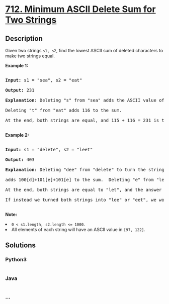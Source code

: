 # [712. Minimum ASCII Delete Sum for Two Strings](https://leetcode.com/problems/minimum-ascii-delete-sum-for-two-strings)

## Description
<p>Given two strings <code>s1, s2</code>, find the lowest ASCII sum of deleted characters to make two strings equal.</p>

<p><b>Example 1:</b><br />
<pre>
<b>Input:</b> s1 = "sea", s2 = "eat"
<b>Output:</b> 231
<b>Explanation:</b> Deleting "s" from "sea" adds the ASCII value of "s" (115) to the sum.
Deleting "t" from "eat" adds 116 to the sum.
At the end, both strings are equal, and 115 + 116 = 231 is the minimum sum possible to achieve this.
</pre>
</p>

<p><b>Example 2:</b><br />
<pre>
<b>Input:</b> s1 = "delete", s2 = "leet"
<b>Output:</b> 403
<b>Explanation:</b> Deleting "dee" from "delete" to turn the string into "let",
adds 100[d]+101[e]+101[e] to the sum.  Deleting "e" from "leet" adds 101[e] to the sum.
At the end, both strings are equal to "let", and the answer is 100+101+101+101 = 403.
If instead we turned both strings into "lee" or "eet", we would get answers of 433 or 417, which are higher.
</pre>
</p>

<p><b>Note:</b>
<li><code>0 < s1.length, s2.length <= 1000</code>.</li>
<li>All elements of each string will have an ASCII value in <code>[97, 122]</code>.</li> 
</p>


## Solutions


### Python3

```python

```

### Java

```java

```

### ...
```

```
